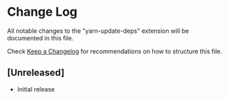 # Change Log

All notable changes to the "yarn-update-deps" extension will be documented in this file.

Check [Keep a Changelog](http://keepachangelog.com/) for recommendations on how to structure this file.

## [Unreleased]

- Initial release
